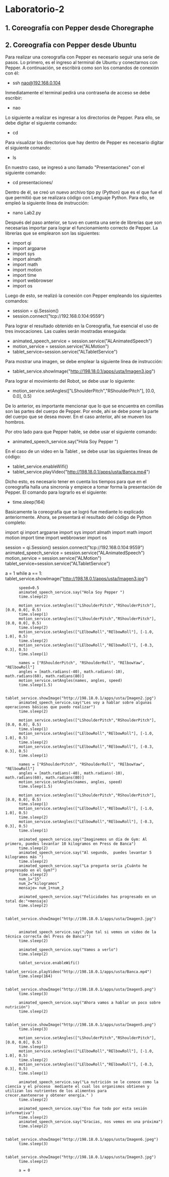 # Laboratorio-2
## 1. Coreografía con Pepper desde Choregraphe

## 2. Coreografía con Pepper desde Ubuntu
Para realizar una coreografía con Pepper es necesario seguir una serie de pasos. Lo primero, es el ingreso al terminal de Ubuntu y conectarnos con Pepper. A continuación, se escribirá como son los comandos de conexión con él:</br>
+ ssh nao@192.168.0.104 </br>

Inmediatamente el terminal pedirá una contraseña de acceso se debe escribir:
+ nao

Lo siguiente a realizar es ingresar a los directorios de Pepper. Para ello, se debe digitar el siguiente comando:</br>

+ cd

Para visualizar los directorios que hay dentro de Pepper es necesario digitar el siguiente comando:</br>

+ ls

En nuestro caso, se ingresó a uno llamado "Presentaciones" con el siguiente comando:</br>

+ cd presentaciones/

Dentro de él, se creó un nuevo archivo tipo py (Python) que es el que fue el que permitió  que se realizara código con Lenguaje Python. Para ello, se empleó la siguiente línea de instrucción: </br>

+ nano Lab2.py

Después del paso anterior, se tuvo en cuenta una serie de librerías que son necesarias importar para lograr el funcionamiento correcto de Pepper. La librerías que se emplearon son las siguientes: </br>

+ import qi
+ import argparse
+ import sys
+ import almath
+ import math
+ import motion
+ import time
+ import webbrowser
+ import os

Luego de esto, se realizó la conexión con Pepper empleando los siguientes comandos: </br>

+ session = qi.Session()
+ session.connect("tcp://192.168.0.104:9559")

Para lograr el resultado obtenido en la Coreografía, fue esencial el uso de tres invocaciones. Las cuales serán mostradas enseguida: </br>

+ animated_speech_service = session.service("ALAnimatedSpeech")
+ motion_service = session.service("ALMotion")
+ tablet_service=session.service("ALTabletService")

Para mostrar una imagen, se debe emplear la siguiente línea de instrucción: 

+ tablet_service.showImage("http://198.18.0.1/apps/usta/Imagen3.jpg")

Para lograr el movimiento del Robot, se debe usar lo siguiente:

+ motion_service.setAngles(["LShoulderPitch","RShoulderPitch"], [0.0, 0.0], 0.5)

De lo anterior, es importante mencionar que lo que se encuentra en comillas son las partes del cuerpo de Pepper. Por ende, ahí se debe poner la parte del cuerpo que se desea mover. En el caso anterior, ahí se mueven los hombros. </br>

Por otro lado para que Pepper hable, se debe usar el siguiente comando: </br>

+ animated_speech_service.say("Hola Soy Pepper ")

En el caso de un video en la Tablet , se debe usar las siguientes líneas de código: </br>

+ tablet_service.enableWifi()
+ tablet_service.playVideo("http://198.18.0.1/apps/usta/Banca.mp4")

Dicho esto, es necesario tener en cuenta los tiempos para que en el coreografía halla una sincronía y empiece a tomar forma la presentación de Pepper. El comando para lograrlo es el siguiente: </br>

+ time.sleep(164)

Basicamente la coreografía que se logró fue mediante lo explicado anteriormente. Ahora, se presentará el resultado del código de Python completo: </br>


import qi
import argparse
import sys
import almath
import math
import motion
import time
import webbrowser
import os

session = qi.Session()
session.connect("tcp://192.168.0.104:9559")
animated_speech_service = session.service("ALAnimatedSpeech")
motion_service = session.service("ALMotion")
tablet_service=session.service("ALTabletService")

a = 1
while a == 1:
          tablet_service.showImage("http://198.18.0.1/apps/usta/Imagen3.jpg")
    
	      speed=0.5
    	  animated_speech_service.say("Hola Soy Pepper ")
    	  time.sleep(2)
    
    	  motion_service.setAngles(["LShoulderPitch","RShoulderPitch"], [0.0, 0.0], 0.5)
    	  time.sleep(1)
          motion_service.setAngles(["LShoulderPitch","RShoulderPitch"], [0.0, 0.0], 0.5)
          time.sleep(2)
          motion_service.setAngles(["LElbowRoll","RElbowRoll"], [-1.0, 1.0], 0.5)
          time.sleep(2)
          motion_service.setAngles(["LElbowRoll","RElbowRoll"], [-0.3, 0.3], 0.5)
          time.sleep(1)

    	  names = ["RShoulderPitch", "RShoulderRoll", "RElbowYaw", "RElbowRoll"]
    	  angles = [math.radians(-40), math.radians(-10), math.radians(60), math.radians(80)]
    	  motion_service.setAngles(names, angles, speed)
    	  time.sleep(1.5)
        	
          tablet_service.showImage("http://198.18.0.1/apps/usta/Imagen2.jpg")
          animated_speech_service.say("Les voy a hablar sobre algunas operaciones básicas que puedo realizar")
          time.sleep(2)
 
          motion_service.setAngles(["LShoulderPitch","RShoulderPitch"], [0.0, 0.0], 0.5)
          time.sleep(1)
          motion_service.setAngles(["LElbowRoll","RElbowRoll"], [-1.0, 1.0], 0.5)
          time.sleep(2)
          motion_service.setAngles(["LElbowRoll","RElbowRoll"], [-0.3, 0.3], 0.5)
          time.sleep(1)

          names = ["RShoulderPitch", "RShoulderRoll", "RElbowYaw", "RElbowRoll"]
          angles = [math.radians(-40), math.radians(-10), math.radians(60), math.radians(80)]
          motion_service.setAngles(names, angles, speed)
          time.sleep(1.5)

          motion_service.setAngles(["LShoulderPitch","RShoulderPitch"], [0.0, 0.0], 0.5)
          time.sleep(1)
          motion_service.setAngles(["LElbowRoll","RElbowRoll"], [-1.0, 1.0], 0.5)
          time.sleep(2)
          motion_service.setAngles(["LElbowRoll","RElbowRoll"], [-0.3, 0.3], 0.5)
          time.sleep(1)

          animated_speech_service.say("Imaginemos un día de Gym: Al primero, puedes levantar 10 kilogramos en Press de Banca")
          time.sleep(2)
          animated_speech_service.say("Al segundo,  puedes levantar 5  kilogramos más ")
          time.sleep(2)
          animated_speech_service.say("La pregunta sería ¿Cuánto he progresado en el Gym?")
          time.sleep(2)
	      num_1="15"
	      num_2="kilogramos"
	      mensaje= num_1+num_2
		
          animated_speech_service.say("Felicidades has progresado en un total de:"+mensaje)
          time.sleep(2)

          tablet_service.showImage("http://198.18.0.1/apps/usta/Imagen3.jpg")

        
	      animated_speech_service.say("¡Que tal si vemos un video de la técnica correcta del Press de Banca!")
          time.sleep(2)
        
	      animated_speech_service.say("Vamos a verlo")
          time.sleep(2)
        
          tablet_service.enableWifi()
          tablet_service.playVideo("http://198.18.0.1/apps/usta/Banca.mp4")
	      time.sleep(164)
	
          tablet_service.showImage("http://198.18.0.1/apps/usta/Imagen5.png")
          time.sleep(3)

          animated_speech_service.say("Ahora vamos a hablar un poco sobre nutrición")
          time.sleep(2)
	
          tablet_service.showImage("http://198.18.0.1/apps/usta/Imagen5.png")
          time.sleep(3)

          motion_service.setAngles(["LShoulderPitch","RShoulderPitch"], [0.0, 0.0], 0.5)
          time.sleep(1)
          motion_service.setAngles(["LElbowRoll","RElbowRoll"], [-1.0, 1.0], 0.5)
          time.sleep(2)
          motion_service.setAngles(["LElbowRoll","RElbowRoll"], [-0.3, 0.3], 0.5)
          time.sleep(1) 
	
          animated_speech_service.say("La nutrición se le conoce como la ciencia y el proceso  mediante el cual los organismos obtienen y utilizan los nutrientes de los alimentos para             crecer,mantenerse y obtener energía." )
          time.sleep(2)
	
          animated_speech_service.say("Eso fue todo por esta sesión informativa")
          time.sleep(2)
          animated_speech_service.say("Gracias, nos vemos en una próxima")
          time.sleep(2)

          tablet_service.showImage("http://198.18.0.1/apps/usta/Imagen6.jpeg")
          time.sleep(3)
	  
	      tablet_service.showImage("http://198.18.0.1/apps/usta/Imagen3.jpg")
	      time.sleep(2)
				
       	  a = 0 























